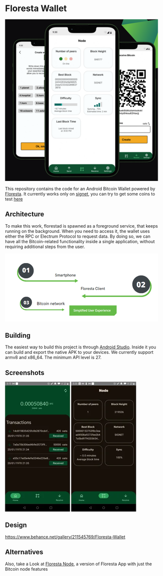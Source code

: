 # Floresta Wallet
![cover](/docs/Floresta_app_cover.png)

This repository contains the code for an Android Bitcoin Wallet powered by [Floresta](https://github.com/vinteumorg/floresta). It currently works 
only on [signet](https://en.bitcoin.it/wiki/Signet), you can try to get some coins to test [here](https://signetfaucet.com/)

## Architecture

To make this work, florestad is spawned as a foreground service, that keeps running on the background. When you need to access it, the wallet 
uses either the RPC or Electrum Protocol to request data. By doing so, we can have all the Bitcoin-related functionality inside a single 
application, without requiring additional steps from the user.

![Archtecture](/docs/Archtecture.png)

## Building

The easiest way to build this project is through [Android Studio](https://developer.android.com/studio). Inside it you can build and export the 
native APK to your devices. We currently support armv8 and x86_64. The minimum API level is 27.

## Screenshots

![screenshot1](/docs/screenshot1.webp)
![screenshot1](/docs/screenshot2.webp)

## Design
https://www.behance.net/gallery/211545769/Floresta-Wallet

## Alternatives
Also, take a Look at [Floresta Node](https://github.com/jvsena42/floresta_node), a version of Floresta App with just the Bitcoin node features
